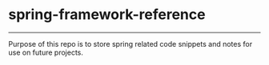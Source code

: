 # spring-framework-reference

---

Purpose of this repo is to store spring related code snippets and notes for use on future projects.

